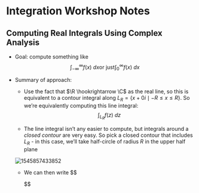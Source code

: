 # Integration Workshop Notes



## Computing Real Integrals Using Complex Analysis

- Goal: compute something like
  $$
  \int_{-\infty}^\infty f(x)~dx \text{or just} \int_0^\infty f(x) ~dx
  $$

- Summary of approach:

  - Use the fact that $\R \hookrightarrow \C​$ as the real line, so this is equivalent to a contour integral along $L_R = \{ x + 0i \mid -R \leq x \leq R\}​$. So we’re equivalently computing this line integral: 
    $$
    \int_{L_R} f(z) ~dz
    $$
    

  - The line integral isn’t any easier to compute, but integrals around a *closed contour* are very easy. So pick a closed contour that includes $L_R$ - in this case, we’ll take half-circle of radius $R$ in the upper half plane

  ![1545857433852](/home/zack/SparkleShare/github.com/Notes/assets/circular_contour.png)

  - We can then write
    $$
    
    $$


